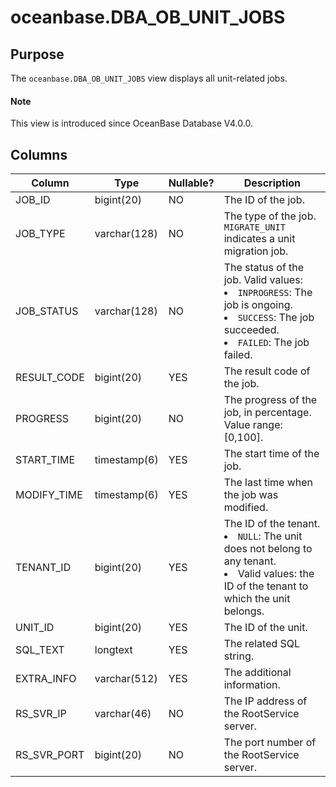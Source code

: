# oceanbase.DBA_OB_UNIT_JOBS

## Purpose

The `oceanbase.DBA_OB_UNIT_JOBS` view displays all unit-related jobs.

<main id="notice" type='explain'>
  <h4>Note</h4>
  <p>This view is introduced since OceanBase Database V4.0.0. </p>
</main>

## Columns

| **Column** | **Type** | **Nullable?** | **Description** |
|-------------|--------------|-----|-----------------------------------------------------|
| JOB_ID | bigint(20) | NO | The ID of the job. |
| JOB_TYPE | varchar(128) | NO | The type of the job. `MIGRATE_UNIT` indicates a unit migration job. |
| JOB_STATUS | varchar(128) | NO | The status of the job. Valid values: <li> `INPROGRESS`: The job is ongoing.   <li> `SUCCESS`: The job succeeded.   <li> `FAILED`: The job failed. |
| RESULT_CODE | bigint(20) | YES | The result code of the job. |
| PROGRESS | bigint(20) | NO | The progress of the job, in percentage. Value range: [0,100]. |
| START_TIME | timestamp(6) | YES | The start time of the job. |
| MODIFY_TIME | timestamp(6) | YES | The last time when the job was modified. |
| TENANT_ID | bigint(20) | YES | The ID of the tenant. <li> `NULL`: The unit does not belong to any tenant.   <li> Valid values: the ID of the tenant to which the unit belongs. |
| UNIT_ID | bigint(20) | YES | The ID of the unit. |
| SQL_TEXT | longtext | YES | The related SQL string. |
| EXTRA_INFO | varchar(512) | YES | The additional information. |
| RS_SVR_IP | varchar(46) | NO | The IP address of the RootService server. |
| RS_SVR_PORT | bigint(20) | NO | The port number of the RootService server. |
